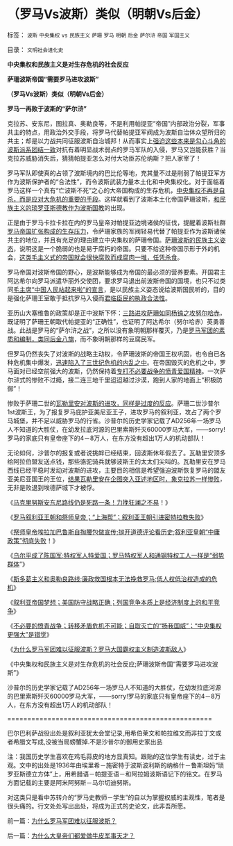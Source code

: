 # （罗马Vs波斯）类似（明朝Vs后金）

标签： `波斯` `中央集权` `vs` `民族主义` `萨珊` `罗马` `明朝` `后金` `萨尔浒` `帝国` `军国主义` 

目录： `文明社会进化史`

**中央集权和民族主义是对生存危机的社会反应**

**萨珊波斯帝国“需要罗马进攻波斯”**

**（罗马Vs波斯）类似（明朝Vs后金）**

**罗马一再败于波斯的“萨尔浒”**

克拉苏、安东尼，图拉真、奥勒良等，不是利用帕提亚“帝国”内部政治分裂，军事共主的特点，用政治外交手段，将罗马代替帕提亚军阀成为波斯自治体众望所归的共主；却是以力战共同征服波斯自治城邦！从而事实上[强迫这些本来是勾心斗角的波斯派系团结一致](../../../2009/5/8/妖魔化敌视与铁板一块.md)对抗有着明显战术弱点的罗马军队的入侵，罗马又岂能获胜？当克拉苏威胁消失后，猜猜帕提亚怎么对付大功臣苏伦纳斯？把人家宰了！

罗马军队即使真的占领了波斯境内的巴比伦等地，充其量不过是削弱了帕提亚军方作为波斯保护者的“合法性”，而令波斯武装力量本土化和中央集权化。对于面临着罗马这样一个真有“亡波斯不死”之心的大帝国构成的生存危机，[中央集权不再是自杀，而是应对大危机的重要的手段](../../../2010/9/2/中央集权的财政无法支撑任何帝国，国防令帝国瓦解.md)。这样就看到了波斯本土化帝国萨珊波斯，[和民族主义的琐罗亚斯德教作为波斯国教](../../../2010/8/4/希腊罗马的拜火信仰和奥林匹克圣火.md)的出现。

正是由于罗马卡拉卡拉在内的罗马皇帝对帕提亚边境诸侯的征伐，提醒着波斯社群[罗马帝国扩张构成的生存压力](../../../2010/1/21/国家是危机管理的工具.md)，令萨珊家族的军阀轻易代替了帕提亚作为波斯诸侯共主的地位，并且有充足的理由建立中央集权的萨珊帝国。[萨珊波斯的民族主义姿态](../../../2010/9/1/被军费压垮的罗马帝国;民族主义的经济政治动机.md)，说明这是一个脆弱的也是易于腐朽的帝国。只要不给这种帝国示形于外的机会，[这类毛主义式的帝国就会很快腐败而成腐肉一堆，任凭杀食](../../../2010/5/15/乱世和血性和东亚傻逼大赛史.md)。

罗马帝国对波斯帝国的野心，是波斯能够成为帝国的最必须的营养要素。开国君主阿达希尔向罗马派遣华丽外交使团，要求罗马退出前波斯帝国的国境，也只不过类同[毛主席“中国人民站起来啦”的宣言](../../../2009/9/28/中国怀旧复古的乌托邦传统文化.md)，是以民族主义姿态说给波斯国民听的，目的是强化萨珊王室敢于抵抗罗马入侵而[君临臣民的执政合法性](../../../2009/9/28/示形于外实侵于内的爱国道德明星.md)。

亚历山大塞维鲁的政策却是正中波斯下怀：[三路进攻萨珊如同杨镐之攻努尔哈赤](../../../2008/10/26/让时间发生序列证明民族英雄袁崇焕.md)，既证明了萨珊王朝取代帕提亚的“正确性”，也证明了阿达希尔（努尔哈赤）英勇善战。此战是罗马的“萨尔浒之战”，之所以没有象明朝那样覆灭，乃是[罗马军团的素质和编制，类同后金八旗](../../../2010/8/12/罗马帝国百人队长的百人队.md)，而不象明朝那样的豆腐民军。

但罗马仍然丧失了对波斯的战略主动权，令萨珊波斯的帝国王权巩固，也令自已各种危机集中爆发，[迅速陷入了三世纪危机的内乱之中](../../../2010/8/28/罗马帝国崩溃前的挣扎，三世纪危机的颠峰.md)。在帝国毁灭的危机之中，罗马面对已经空前强大的波斯，仍然保持着[专打不必要战争的愤青爱国精神](../../../2009/12/15/专打不必要的战争的愤青文化.md)。一次萨尔浒式的惨败不过瘾，接二连三地千里迢迢越过沙漠，跑到人家的地面上“积极防御”！

惨败于萨珊二世的[瓦勒里安对波斯的进攻，同样是过度的反应](../../../2010/9/7/国家之间本质上是经济制度的和平竞争.md)。萨珊二世沙普尔1st波斯王，为了报复罗马庇护亚美尼亚王子，进攻罗马的叙利亚，攻占了两个罗马城堡，并不足以威胁罗马的行省。沙普尔的历史学家记载了AD256年一场罗马人不知道的大胜仗，在幼发拉底河源的巴里索斯歼灭60000罗马大军，——sorry!
罗马的家底只有皇帝座下的4－8万人，在东方没有超出1万人的机动部队！



无论如何，沙普尔的报复或者说挑衅已经结束，回波斯休年假去了。瓦勒里安顶多给阿拉伯盟友送点钱，那些骆驼骑兵就够波斯王的太太们尖叫的。瓦勒里安在罗马西线已经平稳时发动对波斯的进攻，主要目的相信是希望强迫波斯恢复罗马的盟友亚美尼亚国王的王位，[结果瓦勒里安在企图突入亚述地区时，象克拉苏一样惨败](../../../2010/8/28/罗马帝国崩溃前的挣扎，三世纪危机的颠峰.md)，无非是败退到埃德萨城下才被俘。





《[马克里努斯安东尼路线仍是死路一条！力挽狂澜之不易](../../../2010/9/5/“黑人皇帝”的哈德良路线仍是死路一条.md)！》

《[罗马叙利亚王朝和祭师皇帝；“上海帮”；叙利亚王朝引进密特拉教失败](../../../2010/9/6/罗马叙利亚王朝和“上海邦”祭师皇帝.md)》

《[祭师皇帝埃拉加巴鲁斯自掏腰包做宣传;抛开道德评论看历史;叙利亚皇朝“中庸政策”彻底失败](../../../2010/9/6/叙利亚王朝“中庸政策”彻底失败！.md)！》

《[乌尔平成了陈国军;特权军人特爱国；罗马特权军人和通钢特权工人一样是“弱势群体](../../../2010/9/6/“波斯未灭，何以减薪”.md)”》

《[斯多葛主义和奥勒良路线;廉政救国根本无法挽救罗马;低人权低治权造成的危机](../../../2010/9/7/奥勒良路线，廉政无法挽救罗马.md)》

《[叙利亚帝国梦想；美国防守战略正确；列国竞争本质上是经济制度上的和平竞争](../../../2010/9/7/国家之间本质上是经济制度的和平竞争.md)》

《[不必要的愤青战争；转移矛盾危机不可能；自取灭亡的“扬我国威”；“中央集权更强大”是错觉](../../../2010/9/7/战争转移危机矛盾不可能；中央集权强大是错觉.md)》

《[为什么罗马军团难以征服波斯？罗马大国霸权主义制造波斯敌人](../../../2010/9/8/为什么罗马军团难以征服波斯？.md)》

《中央集权和民族主义是对生存危机的社会反应;萨珊波斯帝国“需要罗马进攻波斯”》



沙普尔的历史学家记载了AD256年一场罗马人不知道的大胜仗，在幼发拉底河源的巴里索斯歼灭60000罗马大军，——sorry!罗马的家底只有皇帝座下的4－8万人，在东方没有超出1万人的机动部队！

===================================================

巴尔巴利萨战役出处是叙利亚犹太会堂记录,用希伯莱文和帕拉维文而非拉丁文或者希腊文写成,没被当局螃蟹掉.不是沙普尔的御用史家出品



注：我国历史学生喜欢在鸡毛蒜皮的地方显真知。跟贴的这位学生有读史，过于主观。文中的出处是1936年由埃里希－施密特于波斯波利斯的纳格什－鲁斯坦妈“琐罗亚斯德立方体”上，用希腊语－帕提亚语－和阿拉姆波斯语记下的铭文。在罗马方面记载的主要是阿米阿努斯－马尔切迪努斯。



对这类只是看中苏转介的“罗马史教师－学生”的自以为掌握权威的主观性，笔者是很头痛的。行文处处写出出处，将成为正式的史论文，此非吾所愿。



前一篇：[为什么罗马军团难以征服波斯？](../../../2010/9/8/为什么罗马军团难以征服波斯？.md)

后一篇：[为什么大皇帝们都爱做牛皮军事天才？](../../../2010/9/8/为什么大皇帝们都爱做牛皮军事天才？.md)